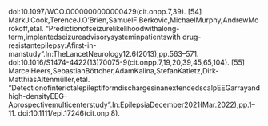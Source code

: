doi:10.1097/WCO.0000000000000429(cit.onpp.7,39).
[54] MarkJ.Cook,TerenceJ.O’Brien,SamuelF.Berkovic,MichaelMurphy,AndrewMorokoff,etal.
“Predictionofseizurelikelihoodwithalong-term,implantedseizureadvisorysysteminpatientswith
drug-resistantepilepsy:Afirst-in-manstudy”.In:TheLancetNeurology12.6(2013),pp.563–571.
doi:10.1016/S1474-4422(13)70075-9(cit.onpp.7,19,20,39,45,65,104).
[55] MarcelHeers,SebastianBöttcher,AdamKalina,StefanKatletz,Dirk-MatthiasAltenmüller,etal.
“DetectionofinterictalepileptiformdischargesinanextendedscalpEEGarrayandhigh-densityEEG–
Aprospectivemulticenterstudy”.In:EpilepsiaDecember2021(Mar.2022),pp.1–11.
doi:10.1111/epi.17246(cit.onp.8).
